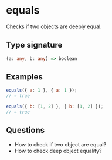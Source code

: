 # equals

Checks if two objects are deeply equal.

## Type signature

<!-- prettier-ignore-start -->
```typescript
(a: any, b: any) => boolean
```
<!-- prettier-ignore-end -->

## Examples

<!-- prettier-ignore-start -->
```javascript
equals({ a: 1 }, { a: 1 });
// ⇒ true
```

```javascript
equals({ b: [1, 2] }, { b: [1, 2] });
// ⇒ true
```
<!-- prettier-ignore-end -->

## Questions

- How to check if two object are equal?
- How to check deep object equality?
